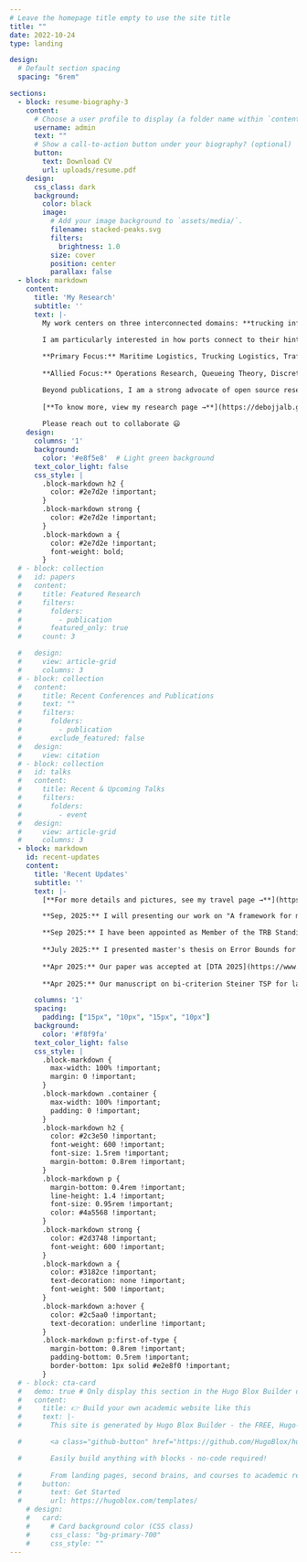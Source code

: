 ```yaml
---
# Leave the homepage title empty to use the site title
title: ""
date: 2022-10-24
type: landing

design:
  # Default section spacing
  spacing: "6rem"

sections:
  - block: resume-biography-3
    content:
      # Choose a user profile to display (a folder name within `content/authors/`)
      username: admin
      text: ""
      # Show a call-to-action button under your biography? (optional)
      button:
        text: Download CV
        url: uploads/resume.pdf
    design:
      css_class: dark
      background:
        color: black
        image:
          # Add your image background to `assets/media/`.
          filename: stacked-peaks.svg
          filters:
            brightness: 1.0
          size: cover
          position: center
          parallax: false
  - block: markdown
    content:
      title: 'My Research'
      subtitle: ''
      text: |-
        My work centers on three interconnected domains: **trucking infrastructure**, **port–hinterland systems**, and **traffic assignment modeling**. Within these areas, I use operations research techniques and data-driven methods to study and improve multimodal freight and logistics networks.
        
        I am particularly interested in how ports connect to their hinterlands and how bottlenecks in one component ripple across the system. My focus includes capacity measurement, anchorage and terminal queues, resilience during disruptions, re-routing, and the interaction of waterside, terminal, and landside operations. I am also drawn to questions of data quality and integration, as well as economic and policy aspects such as port pricing, demurrage, environmental costs, and the safety and sustainability of large-scale multimodal freight systems.

        **Primary Focus:** Maritime Logistics, Trucking Logistics, Traffic Assignment, Port Operations, Multimodal Freight Networks
        
        **Allied Focus:** Operations Research, Queueing Theory, Discrete Event Simulation, Stochastic User Equilibrium, Network Optimization, Data-Driven Methods

        Beyond publications, I am a strong advocate of open source research and strive to release large-scale frameworks along with documentation for community use.
        
        [**To know more, view my research page →**](https://debojjalb.github.io/research/)
        
        Please reach out to collaborate 😃
    design:
      columns: '1'
      background:
        color: '#e8f5e8'  # Light green background
      text_color_light: false
      css_style: |
        .block-markdown h2 {
          color: #2e7d2e !important;
        }
        .block-markdown strong {
          color: #2e7d2e !important;
        }
        .block-markdown a {
          color: #2e7d2e !important;
          font-weight: bold;
        }
  # - block: collection
  #   id: papers
  #   content:
  #     title: Featured Research
  #     filters:
  #       folders:
  #         - publication
  #       featured_only: true
  #     count: 3

  #   design:
  #     view: article-grid
  #     columns: 3
  # - block: collection
  #   content:
  #     title: Recent Conferences and Publications
  #     text: ""
  #     filters:
  #       folders:
  #         - publication
  #       exclude_featured: false
  #   design:
  #     view: citation
  # - block: collection
  #   id: talks
  #   content:
  #     title: Recent & Upcoming Talks
  #     filters:
  #       folders:
  #         - event
  #   design:
  #     view: article-grid
  #     columns: 3
  - block: markdown
    id: recent-updates
    content:
      title: 'Recent Updates'
      subtitle: ''
      text: |-
        [**For more details and pictures, see my travel page →**](https://debojjalb.github.io/travel/)

        **Sep, 2025:** I will presenting our work on "A framework for measuring maritime port system capacities with limited input data" at INFORMS Annual Meeting 2025 in Atlanta (2:45-4:00 PM, TSL invited session on Network Design).

        **Sep 2025:** I have been appointed as Member of the TRB Standing Committee on Intermodal Freight and Truck Transportation for the 2025–2028 term. I aim to contrinute to the committee on multimodal port operations, capacity, and resilience. [More details here](https://www.linkedin.com/posts/debojjal-bagchi_excited-to-share-that-following-the-recent-activity-7365922069374537730-Qcfo?utm_source=share&utm_medium=member_desktop&rcm=ACoAAB-24_ABlBO97b8VIUpjxdDlIw_oB4ljeX8)
        
        **July 2025:** I presented master's thesis on Error Bounds for Stochastic User Equilibrium Traffic Assignment at TRISTAN XII in Okinawa, Japan, focusing on early termination criteria for stochastic traffic assignment problems. [More details here](https://www.linkedin.com/posts/debojjal-bagchi_presented-my-masters-thesis-link-in-comments-activity-7351498036625219584-FcWJ?utm_source=share&utm_medium=member_desktop&rcm=ACoAAB-24_ABlBO97b8VIUpjxdDlIw_oB4ljeX8)
        
        **Apr 2025:** Our paper was accepted at [DTA 2025](https://www.motusanimi.it/dta-abstracts/) in Salerno, Italy on localized queue spillback with uncertain demand.
        
        **Apr 2025:** Our manuscript on bi-criterion Steiner TSP for last-mile electric vehicle logistics to Computers & Operations Research. [A preprint is available here](https://arxiv.org/abs/2409.14848)

      columns: '1'
      spacing:
        padding: ["15px", "10px", "15px", "10px"]
      background:
        color: '#f8f9fa'
      text_color_light: false
      css_style: |
        .block-markdown {
          max-width: 100% !important;
          margin: 0 !important;
        }
        .block-markdown .container {
          max-width: 100% !important;
          padding: 0 !important;
        }
        .block-markdown h2 {
          color: #2c3e50 !important;
          font-weight: 600 !important;
          font-size: 1.5rem !important;
          margin-bottom: 0.8rem !important;
        }
        .block-markdown p {
          margin-bottom: 0.4rem !important;
          line-height: 1.4 !important;
          font-size: 0.95rem !important;
          color: #4a5568 !important;
        }
        .block-markdown strong {
          color: #2d3748 !important;
          font-weight: 600 !important;
        }
        .block-markdown a {
          color: #3182ce !important;
          text-decoration: none !important;
          font-weight: 500 !important;
        }
        .block-markdown a:hover {
          color: #2c5aa0 !important;
          text-decoration: underline !important;
        }
        .block-markdown p:first-of-type {
          margin-bottom: 0.8rem !important;
          padding-bottom: 0.5rem !important;
          border-bottom: 1px solid #e2e8f0 !important;
        }
  # - block: cta-card
  #   demo: true # Only display this section in the Hugo Blox Builder demo site
  #   content:
  #     title: 👉 Build your own academic website like this
  #     text: |-
  #       This site is generated by Hugo Blox Builder - the FREE, Hugo-based open source website builder trusted by 250,000+ academics like you.

  #       <a class="github-button" href="https://github.com/HugoBlox/hugo-blox-builder" data-color-scheme="no-preference: light; light: light; dark: dark;" data-icon="octicon-star" data-size="large" data-show-count="true" aria-label="Star HugoBlox/hugo-blox-builder on GitHub">Star</a>

  #       Easily build anything with blocks - no-code required!
        
  #       From landing pages, second brains, and courses to academic resumés, conferences, and tech blogs.
  #     button:
  #       text: Get Started
  #       url: https://hugoblox.com/templates/
    # design:
    #   card:
    #     # Card background color (CSS class)
    #     css_class: "bg-primary-700"
    #     css_style: ""
---
```

